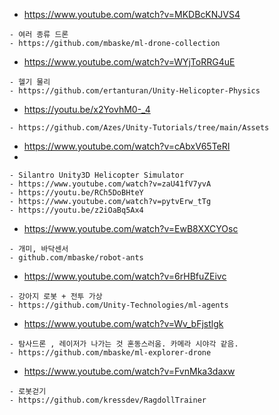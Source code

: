 

- https://www.youtube.com/watch?v=MKDBcKNJVS4
```
- 여러 종류 드론
- https://github.com/mbaske/ml-drone-collection

```

- https://www.youtube.com/watch?v=WYjToRRG4uE
```
- 헬기 물리
- https://github.com/ertanturan/Unity-Helicopter-Physics

```

- https://youtu.be/x2YovhM0-_4

```
- https://github.com/Azes/Unity-Tutorials/tree/main/Assets

```


- https://www.youtube.com/watch?v=cAbxV65TeRI
- 
```
- Silantro Unity3D Helicopter Simulator
- https://www.youtube.com/watch?v=zaU41fV7yvA
- https://youtu.be/RCh5DoBHteY
- https://www.youtube.com/watch?v=pytvErw_tTg
- https://youtu.be/z2iOaBq5Ax4

```


- https://www.youtube.com/watch?v=EwB8XXCYOsc

```
- 개미, 바닥센서
- github.com/mbaske/robot-ants

``` 

- https://www.youtube.com/watch?v=6rHBfuZEivc
```
- 강아지 로봇 + 전투 가상
- https://github.com/Unity-Technologies/ml-agents

``` 


- https://www.youtube.com/watch?v=Wv_bFjstlgk

``` 
- 탐사드론 , 레이저가 나가는 것 혼동스러움. 카메라 시야각 같음.
- https://github.com/mbaske/ml-explorer-drone
``` 


- https://www.youtube.com/watch?v=FvnMka3daxw

``` 
- 로봇걷기
- https://github.com/kressdev/RagdollTrainer


``` 
